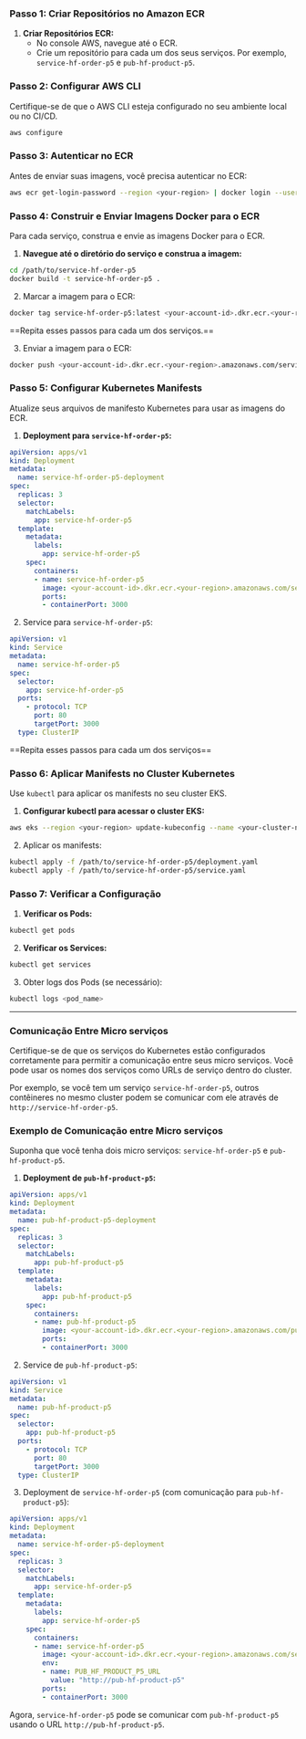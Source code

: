 
### Passo 1: Criar Repositórios no Amazon ECR

1. **Criar Repositórios ECR:**
    - No console AWS, navegue até o ECR.
    - Crie um repositório para cada um dos seus serviços. Por exemplo, `service-hf-order-p5` e `pub-hf-product-p5`.

### Passo 2: Configurar AWS CLI

Certifique-se de que o AWS CLI esteja configurado no seu ambiente local ou no CI/CD.

```sh
aws configure
```

### Passo 3: Autenticar no ECR

Antes de enviar suas imagens, você precisa autenticar no ECR:
```sh
aws ecr get-login-password --region <your-region> | docker login --username AWS --password-stdin <your-account-id>.dkr.ecr.<your-region>.amazonaws.com
```

### Passo 4: Construir e Enviar Imagens Docker para o ECR

Para cada serviço, construa e envie as imagens Docker para o ECR.

1. **Navegue até o diretório do serviço e construa a imagem:**
```sh
cd /path/to/service-hf-order-p5
docker build -t service-hf-order-p5 .
```

2. Marcar a imagem para o ECR:
```sh
docker tag service-hf-order-p5:latest <your-account-id>.dkr.ecr.<your-region>.amazonaws.com/service-hf-order-p5:latest
```
==Repita esses passos para cada um dos serviços.==

3. Enviar a imagem para o ECR:
```sh
docker push <your-account-id>.dkr.ecr.<your-region>.amazonaws.com/service-hf-order-p5:latest
```

### Passo 5: Configurar Kubernetes Manifests

Atualize seus arquivos de manifesto Kubernetes para usar as imagens do ECR.

1. **Deployment para `service-hf-order-p5`:**
```yaml
apiVersion: apps/v1
kind: Deployment
metadata:
  name: service-hf-order-p5-deployment
spec:
  replicas: 3
  selector:
    matchLabels:
      app: service-hf-order-p5
  template:
    metadata:
      labels:
        app: service-hf-order-p5
    spec:
      containers:
      - name: service-hf-order-p5
        image: <your-account-id>.dkr.ecr.<your-region>.amazonaws.com/service-hf-order-p5:latest
        ports:
        - containerPort: 3000
```

2. Service para `service-hf-order-p5`:
```yaml
apiVersion: v1
kind: Service
metadata:
  name: service-hf-order-p5
spec:
  selector:
    app: service-hf-order-p5
  ports:
    - protocol: TCP
      port: 80
      targetPort: 3000
  type: ClusterIP
```
==Repita esses passos para cada um dos serviços==
### Passo 6: Aplicar Manifests no Cluster Kubernetes

Use `kubectl` para aplicar os manifests no seu cluster EKS.

1. **Configurar kubectl para acessar o cluster EKS:**
```sh
aws eks --region <your-region> update-kubeconfig --name <your-cluster-name>
```

2. Aplicar os manifests:
```sh
kubectl apply -f /path/to/service-hf-order-p5/deployment.yaml
kubectl apply -f /path/to/service-hf-order-p5/service.yaml
```

### Passo 7: Verificar a Configuração

1. **Verificar os Pods:**
```sh
kubectl get pods
```

2. **Verificar os Services:**
```sh
kubectl get services
```

3. Obter logs dos Pods (se necessário):
```sh
kubectl logs <pod_name>
```

---

### Comunicação Entre Micro serviços

Certifique-se de que os serviços do Kubernetes estão configurados corretamente para permitir a comunicação entre seus micro serviços. Você pode usar os nomes dos serviços como URLs de serviço dentro do cluster.

Por exemplo, se você tem um serviço `service-hf-order-p5`, outros contêineres no mesmo cluster podem se comunicar com ele através de `http://service-hf-order-p5`.

### Exemplo de Comunicação entre Micro serviços

Suponha que você tenha dois micro serviços: `service-hf-order-p5` e `pub-hf-product-p5`.

1. **Deployment de `pub-hf-product-p5`:**
```yaml
apiVersion: apps/v1
kind: Deployment
metadata:
  name: pub-hf-product-p5-deployment
spec:
  replicas: 3
  selector:
    matchLabels:
      app: pub-hf-product-p5
  template:
    metadata:
      labels:
        app: pub-hf-product-p5
    spec:
      containers:
      - name: pub-hf-product-p5
        image: <your-account-id>.dkr.ecr.<your-region>.amazonaws.com/pub-hf-product-p5:latest
        ports:
        - containerPort: 3000
```

2. Service de `pub-hf-product-p5`:
```yaml
apiVersion: v1
kind: Service
metadata:
  name: pub-hf-product-p5
spec:
  selector:
    app: pub-hf-product-p5
  ports:
    - protocol: TCP
      port: 80
      targetPort: 3000
  type: ClusterIP
```

3. Deployment de `service-hf-order-p5` (com comunicação para `pub-hf-product-p5`):
```yaml
apiVersion: apps/v1
kind: Deployment
metadata:
  name: service-hf-order-p5-deployment
spec:
  replicas: 3
  selector:
    matchLabels:
      app: service-hf-order-p5
  template:
    metadata:
      labels:
        app: service-hf-order-p5
    spec:
      containers:
      - name: service-hf-order-p5
        image: <your-account-id>.dkr.ecr.<your-region>.amazonaws.com/service-hf-order-p5:latest
        env:
        - name: PUB_HF_PRODUCT_P5_URL
          value: "http://pub-hf-product-p5"
        ports:
        - containerPort: 3000
```

Agora, `service-hf-order-p5` pode se comunicar com `pub-hf-product-p5` usando o URL `http://pub-hf-product-p5`.